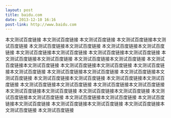 ```yaml
---
layout: post
title: baidu.com
date: 2013-12-10 16:16
post-link: http://www.baidu.com
---
```


本文测试百度链接
本文测试百度链接
本文测试百度链接
本文测试百度链接本文测试百度链接
本文测试百度链接本文测试百度链接
本文测试百度链接本文测试百度链接
本文测试百度链接本文测试百度链接
本文测试百度链接本文测试百度链接
本文测试百度链接本文测试百度链接
本文测试百度链接本文测试百度链接
本文测试百度链接本文测试百度链接
本文测试百度链接本文测试百度链接
本文测试百度链接本文测试百度链接
本文测试百度链接本文测试百度链接
本文测试百度链接本文测试百度链接
本文测试百度链接本文测试百度链接
本文测试百度链接本文测试百度链接
本文测试百度链接本文测试百度链接
本文测试百度链接本文测试百度链接
本文测试百度链接本文测试百度链接
本文测试百度链接本文测试百度链接
本文测试百度链接本文测试百度链接
本文测试百度链接本文测试百度链接
本文测试百度链接本文测试百度链接
本文测试百度链接本文测试百度链接
本文测试百度链接本文测试百度链接
本文测试百度链接